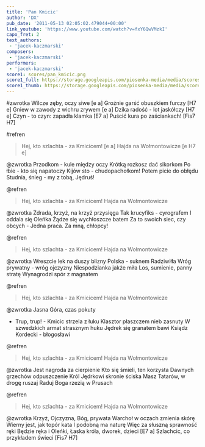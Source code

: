 ```yaml
---
title: 'Pan Kmicic'
author: 'DX'
pub_date: '2011-05-13 02:05:02.479044+00:00'
link_youtube: 'https://www.youtube.com/watch?v=fxY6QwVMzkI'
capo_fret: 2
text_authors:
 - 'jacek-kaczmarski'
composers:
 - 'jacek-kaczmarski'
performers:
 - 'jacek-kaczmarski'
score1: scores/pan_kmicic.png
score1_full: https://storage.googleapis.com/piosenka-media/media/scores/pan_kmicic.png
score1_thumb: https://storage.googleapis.com/piosenka-media/media/scores/pan_kmicic.png.180x0_q85_upscale.jpg
---
```


#zwrotka
Wilcze zęby, oczy siwe [e a]
Groźnie garść obuszkiem furczy [H7 e]
Gniew w zawody z wichru zrywem [e a]
Dzika radość - lot jaskółczy [H7 e]
Czyn - to czyn: zapadła klamka [E7 a]
Puścić kura po zaściankach! [Fis7 H7]

#refren
>Hej, kto szlachta - za Kmicicem! [e a]
>Hajda na Wołmontowicze [e H7 e]

@zwrotka
Przodkom - kule między oczy
Krótką rozkosz dać sikorkom
Po łbie - kto się napatoczy
Kijów sto - chudopachołkom!
Potem picie do obłędu
Studnia, śnieg - my z tobą, Jędruś!

@refren
>Hej, kto szlachta - za Kmicicem!
>Hajda na Wołmontowicze

@zwrotka
Zdrada, krzyż, na krzyż przysięga
Tak krucyfiks - cyrografem
I oddala się Oleńka
Żądze się wychłoszcze batem
Za to swoich siec, czy obcych -
Jedna praca. Za mną, chłopcy!

@refren
>Hej, kto szlachta - za Kmicicem!
>Hajda na Wołmontowicze

@zwrotka
Wreszcie lek na duszy blizny
Polska - suknem Radziwiłła
Wróg prywatny - wróg ojczyzny
Niespodzianka jakże miła
Los, sumienie, panny stratę
Wynagrodzi spór z magnatem

@refren
>Hej, kto szlachta - za Kmicicem!
>Hajda na Wołmontowicze

@zwrotka
Jasna Góra, czas pokuty
- Trup, trup! - Kmicic strzela z łuku
Klasztor płaszczem nieb zasnuty
W szwedzkich armat strasznym huku
Jędrek się granatem bawi
Ksiądz Kordecki - błogosławi

@refren
>Hej, kto szlachta - za Kmicicem!
>Hajda na Wołmontowicze

@zwrotka
Jest nagroda za cierpienie
Kto się śmieli, ten korzysta
Dawnych grzechów odpuszczenie
Król Jędrkowi skronie ściska
Masz Tatarów, w drogę ruszaj
Raduj Boga rzezią w Prusach

@refren
>Hej, kto szlachta - za Kmicicem!
>Hajda na Wołmontowicze

@zwrotka
Krzyż, Ojczyzna, Bóg, prywata
Warchoł w oczach zmienia skórę
Wierny jest, jak topór kata
I podobną ma naturę
Więc za słuszną sprawność ręki
Będzie ręka i Oleńki,
Łaska króla, dworek, dzieci [E7 a]
Szlachcic, co przykładem świeci [Fis7 H7]
